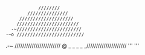                 ////////
            ///////////////
         ////////////////////
        ///////////////////////
      -~////////////////////////
    -~o /////////////////////////
 .-~     ////////////////////////
@ _ _ _ _ _/////////////////////
            '''         '''
